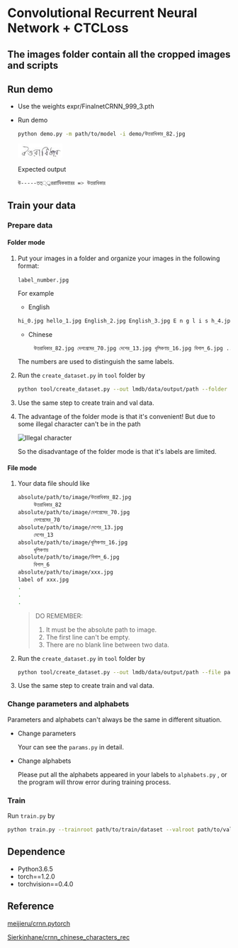 # Convolutional Recurrent Neural Network + CTCLoss 

## The images folder contain all the cropped images and scripts  

## Run demo

- Use the weights expr/FinalnetCRNN_999_3.pth

- Run demo

  ```sh
  python demo.py -m path/to/model -i demo/উত্তরাধিকার_82.jpg
  ```

   ![demo](https://raw.githubusercontent.com/ShadmanRohan/ocr-bengali-crnn/master/demo/%E0%A6%89%E0%A6%A4%E0%A7%8D%E0%A6%A4%E0%A6%B0%E0%A6%BE%E0%A6%A7%E0%A6%BF%E0%A6%95%E0%A6%BE%E0%A6%B0_82.jpg)

  Expected output

  ```sh
  উ-----তত্্্তররাাধিিককাাারর => উত্তরাধিকার
  ```

## Train your data

### Prepare data

#### Folder mode

1. Put your images in a folder and organize your images in the following format:

   `label_number.jpg` 

   For example

   - English

   ```sh
   hi_0.jpg hello_1.jpg English_2.jpg English_3.jpg E n g l i s h_4.jpg...
   ```

   - Chinese

   ```sh
        উত্তরাধিকার_82.jpg দেশপ্রেমের_70.jpg দেশের_13.jpg ধূলিকণায়_16.jpg বিশাল_6.jpg ...
   ```

   The numbers are used to distinguish the same labels.



2. Run the `create_dataset.py` in `tool` folder by

   ```sh
   python tool/create_dataset.py --out lmdb/data/output/path --folder path/to/folder
   ```

   

3. Use the same step to create train and val data.



4. The advantage of the folder mode is that it's convenient! But due to some illegal character can't be in the path

    ![Illegal character](https://raw.githubusercontent.com/Holmeyoung/crnn_pytorch/master/demo/illegal_character.png)

   So the disadvantage of the folder mode is that it's labels are limited. 



#### File mode

1. Your data file should like

   ```sh
   absolute/path/to/image/উত্তরাধিকার_82.jpg
        উত্তরাধিকার_82
   absolute/path/to/image/দেশপ্রেমের_70.jpg
        দেশপ্রেমের_70
   absolute/path/to/image/দেশের_13.jpg
        দেশের_13
   absolute/path/to/image/ধূলিকণায়_16.jpg
        ধূলিকণায়
   absolute/path/to/image/বিশাল_6.jpg
        বিশাল_6
   absolute/path/to/image/xxx.jpg
   label of xxx.jpg
   .
   .
   .
   ```

   > DO REMEMBER:
   >
   > 1. It must be the absolute path to image.
   > 2. The first line can't be empty.
   > 3. There are no blank line between two data.



2. Run the `create_dataset.py` in `tool` folder by

   ```sh
   python tool/create_dataset.py --out lmdb/data/output/path --file path/to/file
   ```

   

3. Use the same step to create train and val data.



### Change parameters and alphabets

Parameters and alphabets can't always be the same in different situation. 

- Change parameters

  Your can see the `params.py` in detail.

- Change alphabets

  Please put all the alphabets appeared in your labels to `alphabets.py` , or the program will throw error during training process.



### Train

Run `train.py` by

```sh
python train.py --trainroot path/to/train/dataset --valroot path/to/val/dataset
```

## Dependence

- Python3.6.5
- torch==1.2.0
- torchvision==0.4.0


## Reference

[meijieru/crnn.pytorch](<https://github.com/meijieru/crnn.pytorch>)

[Sierkinhane/crnn_chinese_characters_rec](<https://github.com/Sierkinhane/crnn_chinese_characters_rec>)

